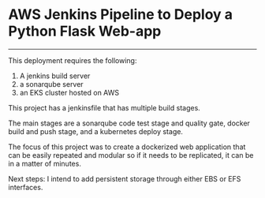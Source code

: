 # AWS Jenkins Pipeline to Deploy a Python Flask Web-app
---
This deployment requires the following:

1. A jenkins build server
2. a sonarqube server
3. an EKS cluster hosted on AWS


This project has a jenkinsfile that has multiple build stages.  

The main stages are a sonarqube code test stage and quality gate, docker build and push stage, and a kubernetes deploy stage.  

The focus of this project was to create a dockerized web application that can be easily repeated and modular so if it needs to be replicated, it can be in a matter of minutes.  

Next steps: I intend to add persistent storage through either EBS or EFS interfaces. 